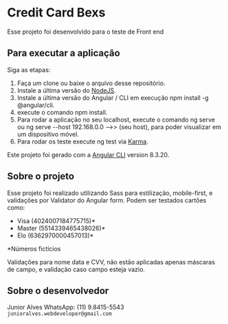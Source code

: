 # Credit Card Bexs

Esse projeto foi desenvolvido para o teste de Front end

## Para executar a aplicação

Siga as etapas:

  1. Faça um clone ou baixe o arquivo desse repositório.
  2. Instale a última versão do [NodeJS](https://nodejs.org/en/).
  3. Instale a última versão do Angular / CLI em execução npm install -g @angular/cli.
  4. execute o comando npm install.
  5. Para rodar a aplicação no seu localhost, execute o comando ng serve ou ng serve --host 192.168.0.0 -->> (seu host), para poder visualizar em um dispositivo móvel.
  6. Para rodar os teste execute ng test via [Karma](https://karma-runner.github.io).

Este projeto foi gerado com a  [Angular CLI](https://github.com/angular/angular-cli) version 8.3.20.

## Sobre o projeto

Esse projeto foi realizado utilizando Sass para estilização, mobile-first, e validações por Validator do Angular form.
Podem ser testados cartões como:
- Visa (4024007184775715)*
- Master (5514339465438026)*
- Elo (6362970000457013)*

*Números fictícios

Validações para nome data e CVV, não estão aplicadas apenas máscaras de campo, e validação caso campo esteja vazio.

## Sobre o desenvolvedor
Junior Alves
WhatsApp: (11) 9.8415-5543
`junioralves.webdeveloper@gmail.com`
